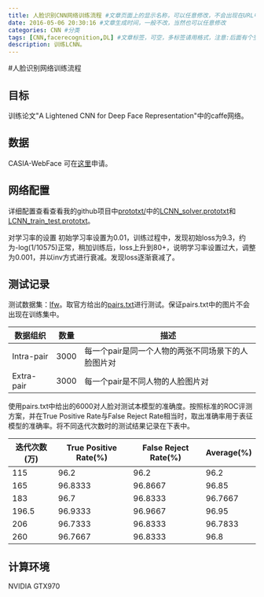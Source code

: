 ```yaml
---
title: 人脸识别CNN网络训练流程 #文章页面上的显示名称，可以任意修改，不会出现在URL中
date: 2016-05-06 20:30:16 #文章生成时间，一般不改，当然也可以任意修改
categories: CNN #分类
tags: [CNN,facerecognition,DL] #文章标签，可空，多标签请用格式，注意:后面有个空格
description: 训练LCNN。
---
```


#人脸识别网络训练流程

## 目标

训练论文"A Lightened CNN for Deep Face Representation"中的caffe网络。

## 数据

CASIA-WebFace 可在[这里](http://www.cbsr.ia.ac.cn/english/CASIA-WebFace-Database.html)申请。

## 网络配置

详细配置查看查看我的github项目中[prototxt/](https://github.com/Tonyfy/LCNN_TRAIN/tree/master/prototxt)中的[LCNN_solver.prototxt](https://github.com/Tonyfy/LCNN_TRAIN/blob/master/prototxt/LCNN_solver.prototxt)和[LCNN_train_test.prototxt](https://github.com/Tonyfy/LCNN_TRAIN/blob/master/prototxt/LCNN_train_test.prototxt)。

对学习率的设置
初始学习率设置为0.01，训练过程中，发现初始loss为9.3，约为-log(1/10575)正常，稍加训练后，loss上升到80+，说明学习率设置过大，调整为0.001，并以inv方式进行衰减。发现loss逐渐衰减了。

## 测试记录

测试数据集：[lfw](http://vis-www.cs.umass.edu/lfw/)。取官方给出的[pairs.txt](http://vis-www.cs.umass.edu/lfw/pairs.txt)进行测试。保证pairs.txt中的图片不会出现在训练集中。

|数据组织|数量|描述|
|--|--|--|
|Intra-pair|3000|每一个pair是同一个人物的两张不同场景下的人脸图片对|
|Extra-pair|3000|每一个pair是不同人物的人脸图片对|

使用pairs.txt中给出的6000对人脸对测试本模型的准确度。按照标准的ROC评测方案，并在True Positive Rate与False Reject Rate相当时，取出准确率用于表征模型的准确率。将不同迭代次数时的测试结果记录在下表中。

|迭代次数(万)|True Positive Rate(%)|False Reject Rate(%)|Average(%)|
|--|--|--|--|
|115|96.2|96.2|96.2|
|165|96.8333|96.8667|96.85|
|183|96.7|96.8333|96.7667|
|196.5|96.9333|96.9667|96.95|
|206|96.7333|96.8333|96.7833|
|260|96.7667|96.8333|96.8|

## 计算环境

NVIDIA GTX970 

